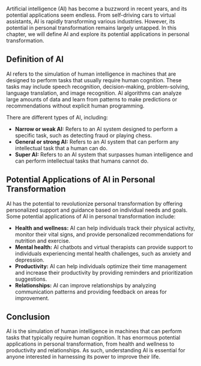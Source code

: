 
Artificial intelligence (AI) has become a buzzword in recent years, and its potential applications seem endless. From self-driving cars to virtual assistants, AI is rapidly transforming various industries. However, its potential in personal transformation remains largely untapped. In this chapter, we will define AI and explore its potential applications in personal transformation.

Definition of AI
----------------

AI refers to the simulation of human intelligence in machines that are designed to perform tasks that usually require human cognition. These tasks may include speech recognition, decision-making, problem-solving, language translation, and image recognition. AI algorithms can analyze large amounts of data and learn from patterns to make predictions or recommendations without explicit human programming.

There are different types of AI, including:

* **Narrow or weak AI:** Refers to an AI system designed to perform a specific task, such as detecting fraud or playing chess.
* **General or strong AI:** Refers to an AI system that can perform any intellectual task that a human can do.
* **Super AI:** Refers to an AI system that surpasses human intelligence and can perform intellectual tasks that humans cannot do.

Potential Applications of AI in Personal Transformation
-------------------------------------------------------

AI has the potential to revolutionize personal transformation by offering personalized support and guidance based on individual needs and goals. Some potential applications of AI in personal transformation include:

* **Health and wellness:** AI can help individuals track their physical activity, monitor their vital signs, and provide personalized recommendations for nutrition and exercise.
* **Mental health:** AI chatbots and virtual therapists can provide support to individuals experiencing mental health challenges, such as anxiety and depression.
* **Productivity:** AI can help individuals optimize their time management and increase their productivity by providing reminders and prioritization suggestions.
* **Relationships:** AI can improve relationships by analyzing communication patterns and providing feedback on areas for improvement.

Conclusion
----------

AI is the simulation of human intelligence in machines that can perform tasks that typically require human cognition. It has enormous potential applications in personal transformation, from health and wellness to productivity and relationships. As such, understanding AI is essential for anyone interested in harnessing its power to improve their life.
